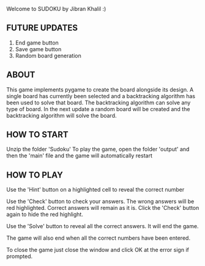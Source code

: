 Welcome to SUDOKU by Jibran Khalil :)


## FUTURE UPDATES
1) End game button
2) Save game button
3) Random board generation

## ABOUT
This game implements pygame to create the board alongside its design.
A single board has currently been selected and a backtracking algorithm has been used to solve that board. The backtracking algorithm can solve any type of board.
In the next update a random board will be created and the backtracking algorithm will solve the board.


## HOW TO START 
Unzip the folder 'Sudoku'
To play the game, open the folder 'output' and then the 'main' file and the game will automatically restart


## HOW TO PLAY
Use the 'Hint' button on a highlighted cell to reveal the correct number

Use the 'Check' button to check your answers. The wrong answers will be red highlighted. Correct answers will remain as it is.
Click the 'Check' button again to hide the red highlight.

Use the 'Solve' button to reveal all the correct answers. It will end the game.

The game will also end when all the correct numbers have been entered.

To close the game just close the window and click OK at the error sign if prompted.
